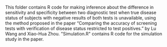 This folder contains R code for making inference about the difference in sensitivity and specificity between two diagnostic test when true disease status of subjects with negative results of both tests is unavailable, using the method proposed in the paper “Comparing the accuracy of screening tests with verification of disease status restricted to test positives.” by Lu Wang and Xiao-Hua Zhou. "Simulation.R" contains R code for the simulation study in the paper.
